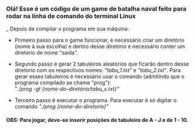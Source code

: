 ### Olá! Esse é um código de um game de batalha naval feito para rodar na linha de comando do terminal Linux

_ Depois de compilar o programa em sua máquina:

 - Primeiro passo para o game funcionar, é necessário criar um diretório (nome à sua escolha) e dentro desse diretório é necessário conter um diretorio de nome "saida".

 - Segundo passo é gerar 2 tabuleiros aleatórios que ficarão dentro desse diretorio com os respectivos nomes: *"tabu_1.txt"* e *"tabu_2.txt"*. Para gerar esses tabuleiros é necessário usar o comando (admitindo que o programa compilado se chame "prog"):    
    "*./prog -gt {nome-do-diretório/tabu_x.txt}"*
 
 - Terceiro passo é executar o programa. Para executar é só digitar o comando *"./prog {nome-do-diretorio}"*

#### OBS: Para jogar, deve-se inserir posições de tabuleiro de A - J e de 1 - 10.



